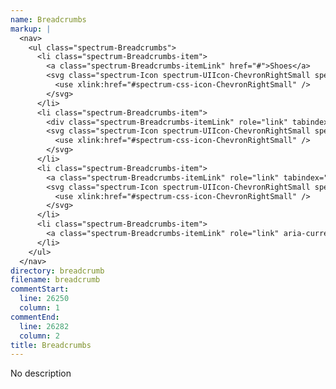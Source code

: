 ```yaml
---
name: Breadcrumbs
markup: |
  <nav>
    <ul class="spectrum-Breadcrumbs">
      <li class="spectrum-Breadcrumbs-item">
        <a class="spectrum-Breadcrumbs-itemLink" href="#">Shoes</a>
        <svg class="spectrum-Icon spectrum-UIIcon-ChevronRightSmall spectrum-Breadcrumbs-itemSeparator" focusable="false" aria-hidden="true">
          <use xlink:href="#spectrum-css-icon-ChevronRightSmall" />
        </svg>
      </li>
      <li class="spectrum-Breadcrumbs-item">
        <div class="spectrum-Breadcrumbs-itemLink" role="link" tabindex="0">Nike</div>
        <svg class="spectrum-Icon spectrum-UIIcon-ChevronRightSmall spectrum-Breadcrumbs-itemSeparator" focusable="false" aria-hidden="true">
          <use xlink:href="#spectrum-css-icon-ChevronRightSmall" />
        </svg>
      </li>
      <li class="spectrum-Breadcrumbs-item">
        <a class="spectrum-Breadcrumbs-itemLink" role="link" tabindex="0">Mens</a>
        <svg class="spectrum-Icon spectrum-UIIcon-ChevronRightSmall spectrum-Breadcrumbs-itemSeparator" focusable="false" aria-hidden="true">
          <use xlink:href="#spectrum-css-icon-ChevronRightSmall" />
        </svg>
      </li>
      <li class="spectrum-Breadcrumbs-item">
        <a class="spectrum-Breadcrumbs-itemLink" role="link" aria-current="page">Summer 2016</a>
      </li>
    </ul>
  </nav>
directory: breadcrumb
filename: breadcrumb
commentStart:
  line: 26250
  column: 1
commentEnd:
  line: 26282
  column: 2
title: Breadcrumbs
---
```

No description